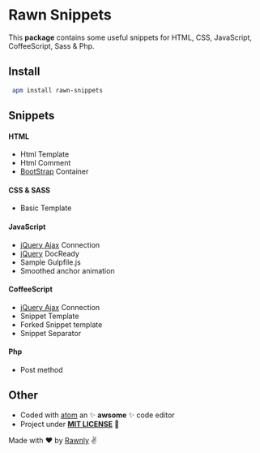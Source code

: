 # Rawn Snippets
This **package** contains some useful snippets for HTML, CSS, JavaScript, CoffeeScript, Sass &  Php.

## Install
```bash
 apm install rawn-snippets
```

## Snippets

#### HTML
- Html Template
- Html Comment
- [BootStrap]() Container

#### CSS & SASS
- Basic Template

#### JavaScript
- [jQuery Ajax](ajax) Connection
- [jQuery](jquery) DocReady
- Sample Gulpfile.js
- Smoothed anchor animation

#### CoffeeScript
- [jQuery Ajax](ajax) Connection
- Snippet Template
- Forked Snippet template
- Snippet Separator

#### Php
- Post method

## Other
* Coded with [atom](at) an :sparkles: **awsome** :sparkles: code editor
* Project under [**MIT LICENSE**](license) :scroll:

Made with :heart: by [Rawnly](rawn) :v:

[jquery]: http://www.google.it
[ajax]: http://api.jquery.com/jquery.ajax/
[bootstrap]: http://getbootstrap.com/
[at]: https://ttp://www.github.com/Atom/
[license]: http://www.github.com/Rawnly/rawn-snippets/license.md
[rawn]: ttp://www.github.com/Rawnly/
